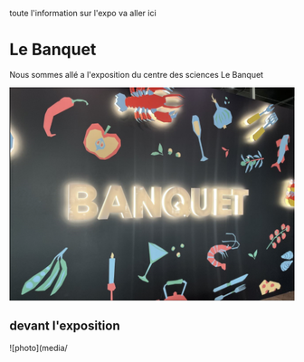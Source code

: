 toute l'information sur l'expo va aller ici


# Le Banquet

Nous sommes allé a l'exposition du centre des sciences Le Banquet

![photo](media/nom_banquet.png)

## devant l'exposition

![photo](media/
